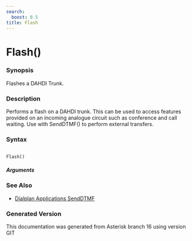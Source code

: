 ```yaml
---
search:
  boost: 0.5
title: Flash
---
```


# Flash()

### Synopsis

Flashes a DAHDI Trunk.

### Description

Performs a flash on a DAHDI trunk. This can be used to access features provided on an incoming analogue circuit such as conference and call waiting. Use with SendDTMF() to perform external transfers.<br>


### Syntax


```

Flash()
```
##### Arguments

### See Also

* [Dialplan Applications SendDTMF](/Asterisk_16_Documentation/API_Documentation/Dialplan_Applications/SendDTMF)


### Generated Version

This documentation was generated from Asterisk branch 16 using version GIT 